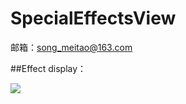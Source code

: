 # SpecialEffectsView  

邮箱：song_meitao@163.com  


##Effect display：


![](https://github.com/songmeitao/SpecialEffectsView/blob/master/SpecialEffectsButton.gif) 
